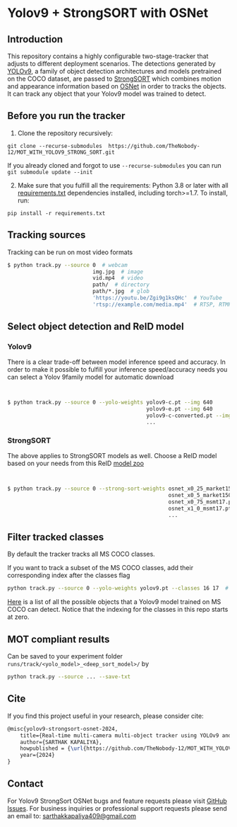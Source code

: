 # Yolov9 + StrongSORT with OSNet


## Introduction

This repository contains a highly configurable two-stage-tracker that adjusts to different deployment scenarios. The detections generated by [YOLOv9](https://github.com/WongKinYiu/yolov9), a family of object detection architectures and models pretrained on the COCO dataset, are passed to [StrongSORT](https://github.com/dyhBUPT/StrongSORT)[](https://arxiv.org/pdf/2202.13514.pdf) which combines motion and appearance information based on [OSNet](https://github.com/KaiyangZhou/deep-person-reid)[](https://arxiv.org/abs/1905.00953) in order to tracks the objects. It can track any object that your Yolov9 model was trained to detect.

## Before you run the tracker

1. Clone the repository recursively:

`git clone --recurse-submodules  https://github.com/TheNobody-12/MOT_WITH_YOLOV9_STRONG_SORT.git`

If you already cloned and forgot to use `--recurse-submodules` you can run `git submodule update --init`

2. Make sure that you fulfill all the requirements: Python 3.8 or later with all [requirements.txt](https://github.com/TheNobody-12/MOT_WITH_YOLOV9_STRONG_SORT/blob/main/requirements.txt) dependencies installed, including torch>=1.7. To install, run:

`pip install -r requirements.txt`


## Tracking sources

Tracking can be run on most video formats

```bash
$ python track.py --source 0  # webcam
                           img.jpg  # image
                           vid.mp4  # video
                           path/  # directory
                           path/*.jpg  # glob
                           'https://youtu.be/Zgi9g1ksQHc'  # YouTube
                           'rtsp://example.com/media.mp4'  # RTSP, RTMP, HTTP stream
```


## Select object detection and ReID model

### Yolov9

There is a clear trade-off between model inference speed and accuracy. In order to make it possible to fulfill your inference speed/accuracy needs
you can select a Yolov 9family model for automatic download

```bash


$ python track.py --source 0 --yolo-weights yolov9-c.pt --img 640
                                            yolov9-e.pt --img 640
                                            yolov9-c-converted.pt --img 1280
                                            ...
```

### StrongSORT

The above applies to StrongSORT models as well. Choose a ReID model based on your needs from this ReID [model zoo](https://kaiyangzhou.github.io/deep-person-reid/MODEL_ZOO)

```bash


$ python track.py --source 0 --strong-sort-weights osnet_x0_25_market1501.pt
                                                   osnet_x0_5_market1501.pt
                                                   osnet_x0_75_msmt17.pt
                                                   osnet_x1_0_msmt17.pt
                                                   ...
```


## Filter tracked classes

By default the tracker tracks all MS COCO classes.

If you want to track a subset of the MS COCO classes, add their corresponding index after the classes flag

```bash
python track.py --source 0 --yolo-weights yolov9.pt --classes 16 17  # tracks cats and dogs, only
```

[Here](https://tech.amikelive.com/node-718/what-object-categories-labels-are-in-coco-dataset/) is a list of all the possible objects that a Yolov9 model trained on MS COCO can detect. Notice that the indexing for the classes in this repo starts at zero.


## MOT compliant results

Can be saved to your experiment folder `runs/track/<yolo_model>_<deep_sort_model>/` by 

```bash
python track.py --source ... --save-txt
```


## Cite

If you find this project useful in your research, please consider cite:

```latex
@misc{yolov9-strongsort-osnet-2024,
    title={Real-time multi-camera multi-object tracker using YOLOv9 and StrongSORT with OSNet},
    author={SARTHAK KAPALIYA},
    howpublished = {\url{https://github.com/TheNobody-12/MOT_WITH_YOLOV9_STRONG_SOR}},
    year={2024}
}
```

## Contact 

For Yolov9 StrongSort OSNet bugs and feature requests please visit [GitHub Issues](https://github.com/TheNobody-12/MOT_WITH_YOLOV9_STRONG_SORT/issues). For business inquiries or professional support requests please send an email to: sarthakkapaliya409@gmail.com

